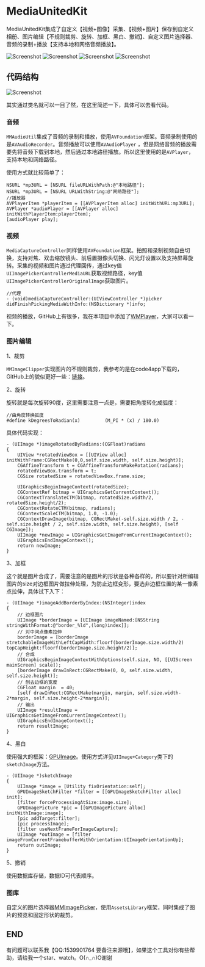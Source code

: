 # MediaUnitedKit

MediaUnitedKit集成了自定义【视频+图像】采集、【视频+图片】保存到自定义相册、图片编辑【不规则裁剪、旋转、加框、黑白、撤销】、自定义图片选择器、音频的录制+播放【支持本地和网络音频播放】。

![Screenshot](https://github.com/dexianyinjiu/MediaUnitedKit/blob/master/Screenshot/capture.png)
![Screenshot](https://github.com/dexianyinjiu/MediaUnitedKit/blob/master/Screenshot/editor.png)
![Screenshot](https://github.com/dexianyinjiu/MediaUnitedKit/blob/master/Screenshot/audio.png)
![Screenshot](https://github.com/dexianyinjiu/MediaUnitedKit/blob/master/Screenshot/gallery.png)

## 代码结构
![Screenshot](https://github.com/dexianyinjiu/MediaUnitedKit/blob/master/Screenshot/framework.png)

其实通过类名就可以一目了然，在这里简述一下，具体可以去看代码。

### 音频
`MMAudioUtil`集成了音频的录制和播放，使用`AVFoundation`框架。音频录制使用的是`AVAudioRecorder`。音频播放可以使用`AVAudioPlayer` ，但是网络音频的播放需要先将音频下载到本地，然后通过本地路径播放。所以这里使用的是`AVPlayer`，支持本地和网络路径。

使用方式就比较简单了：

```objc
NSURL *mp3URL = [NSURL fileURLWithPath:@"本地路径"];
NSURL *mp3URL = [NSURL URLWithString:@"网络路径"];
//播放器
AVPlayerItem *playerItem = [[AVPlayerItem alloc] initWithURL:mp3URL];
AVPlayer *audioPlayer = [[AVPlayer alloc] initWithPlayerItem:playerItem];
[audioPlayer play];
```

### 视频

`MediaCaptureController`同样使用`AVFoundation`框架。拍照和录制视频自由切换，支持对焦、双击缩放镜头、前后置摄像头切换、闪光灯设置以及支持屏幕旋转。采集的视频和图片通过代理回传，通过key值`UIImagePickerControllerMediaURL`获取视频路径，key值`UIImagePickerControllerOriginalImage`获取图片。

```objc
//代理
- (void)mediaCaptureController:(UIViewController *)picker didFinishPickingMediaWithInfo:(NSDictionary *)info;
```

视频的播放，GitHub上有很多，我在本项目中添加了[WMPlayer](https://github.com/zhengwenming/WMPlayer)，大家可以看一下。

### 图片编辑

1、裁剪

`MMImageClipper`实现图片的不规则裁剪，我参考的是在code4app下载的，GitHub上的貌似更好一些：[链接](https://github.com/jberlana/JBCroppableView)。

2、旋转

旋转就是每次旋转90度，这里需要注意一点是，需要把角度转化成弧度：

```
//由角度转换弧度
#define kDegreesToRadian(x)         (M_PI * (x) / 180.0)
```

具体代码实现：

```
- (UIImage *)imageRotatedByRadians:(CGFloat)radians
{
    UIView *rotatedViewBox = [[UIView alloc] initWithFrame:CGRectMake(0,0,self.size.width, self.size.height)];
    CGAffineTransform t = CGAffineTransformMakeRotation(radians);
    rotatedViewBox.transform = t;
    CGSize rotatedSize = rotatedViewBox.frame.size;
    
    UIGraphicsBeginImageContext(rotatedSize);
    CGContextRef bitmap = UIGraphicsGetCurrentContext();
    CGContextTranslateCTM(bitmap, rotatedSize.width/2, rotatedSize.height/2);
    CGContextRotateCTM(bitmap, radians);
    CGContextScaleCTM(bitmap, 1.0, -1.0);
    CGContextDrawImage(bitmap, CGRectMake(-self.size.width / 2, -self.size.height / 2, self.size.width, self.size.height), [self CGImage]);
    UIImage *newImage = UIGraphicsGetImageFromCurrentImageContext();
    UIGraphicsEndImageContext();
    return newImage;
}
```

3、加框

这个就是图片合成了，需要注意的是图片的形状是各种各样的，所以要针对所编辑图片的size对边框图片做拉伸处理，为防止边框变形，要选非边框位置的某一像素点拉伸，具体试下入下：


```
- (UIImage *)imageAddBorderByIndex:(NSInteger)index
{
    // 边框图片
    UIImage *borderImage = [UIImage imageNamed:[NSString stringWithFormat:@"border_%ld",(long)index]];
    // 对中间点像素拉伸
    borderImage = [borderImage stretchableImageWithLeftCapWidth:floorf(borderImage.size.width/2) topCapHeight:floorf(borderImage.size.height/2)];
    // 合成
    UIGraphicsBeginImageContextWithOptions(self.size, NO, [[UIScreen mainScreen] scale]);
    [borderImage drawInRect:CGRectMake(0, 0, self.size.width, self.size.height)];
    // 刨去边框的宽度
    CGFloat margin  = 40;
    [self drawInRect:CGRectMake(margin, margin, self.size.width-2*margin, self.size.height-2*margin)];
    // 输出
    UIImage *resultImage = UIGraphicsGetImageFromCurrentImageContext();
    UIGraphicsEndImageContext();
    return resultImage;
}
```

4、黑白

使用强大的框架：[GPUImage](https://github.com/BradLarson/GPUImage)。使用方式详见`UIImage+Category`类下的`sketchImage`方法。

```
- (UIImage *)sketchImage
{
    UIImage *image = [Utility fixOrientation:self];
    GPUImageSketchFilter *filter = [[GPUImageSketchFilter alloc] init];
    [filter forceProcessingAtSize:image.size];
    GPUImagePicture *pic = [[GPUImagePicture alloc] initWithImage:image];
    [pic addTarget:filter];
    [pic processImage];
    [filter useNextFrameForImageCapture];
    UIImage *outImage = [filter imageFromCurrentFramebufferWithOrientation:UIImageOrientationUp];
    return outImage;
}
```

5、撤销

使用数据库存储，数据ID可代表顺序。

### 图库

自定义的图片选择器[MMImagePicker](https://github.com/dexianyinjiu/MMImagePicker)，使用`AssetsLibrary`框架，同时集成了图片的预览和固定形状的裁剪。

## END

有问题可以联系我【QQ:1539901764 要备注来源哦】，如果这个工具对你有些帮助，请给我一个star、watch。O(∩_∩)O谢谢

